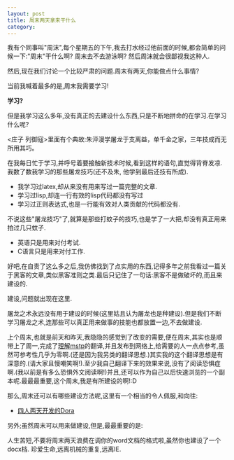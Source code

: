 ```yaml
---
layout: post
title: 周末两天拿来干什么
category: 
---
```


我有个同事叫"周沫",每个星期五的下午,我去打水经过他前面的时候,都会简单的问候一下:"周末"干什么啊? 周末去不去游泳啊? 然后周沫就会很鄙视我这种人.

然后,现在我们讨论一个比较严肃的问题.周末有两天,你能做点什么事情?

当前我喊着最多的是,周末我需要学习!

**学习?**

但是我学习这么多年,没有真正的去建设什么东西,只是不断地拼命的在学习.在学习什么呢?

<庄子 列御寇>里面有个典故:朱泙漫学屠龙于支离益，单千金之家，三年技成而无所用其巧。

在我每日忙于学习,并呼号着要接触新技术时候,看到这样的语句,直觉得背脊发凉.我数了数我学习的那些屠龙技巧(还不及朱, 他学到最后还技有所成).

* 我学习过latex,却从来没有用来写过一篇完整的文章.
* 学习过lisp,却连一行有效的lisp代码都没有写过
* 学习过正则表达式,也是一行能有效对人类贡献的代码都没有.

不说这些"屠龙技巧"了,就算是那些打蚊子的技巧,也是学了一大把,却没有真正用来拍过几只蚊子.

* 英语只是用来对付考试.
* C语言只是用来对付工作.

好吧,在自责了这么多之后,我仿佛找到了点实用的东西,记得多年之前我看过一篇关于黑客的文章,类似黑客准则之类.最后只记住了一句话:黑客不是做破坏的,而且来建设的.

建设,问题就出现在这里.

屠龙之术永远没有用于建设的时候(这里姑且认为屠龙也是种建设).但是我们不断学习屠龙之术,连那些可以真正用来做事的技能也都放置一边,不去做建设.

上个周末,也就是前天和昨天,我隐隐的感觉到了改变的需要,便在周末,其实也是顺带上了周一,完成了[理解mstp](http://fofore.com/story/2013/06/30/translate-mstp.html)的翻译,并且发布到网络上,给需要的人一点点参考,虽然可参考性几乎为零啊.(还是因为我另类的翻译思想.)其实我的这个翻译思想是有深意的.(请大家且慢嘲笑啊!).至少我自己翻译下来的效果来说,没有了阅读恐惧症啊.(我以前是有多么恐惧外文阅读啊!)并且,还可以作为自己以后快速浏览的一个副本呢.最最最重要,这个周末,我是有所建设的啊!:D

那么,周末还可以有哪些建设方法呢,这里有一个相当的令人佩服,和向往:

* [四人两天开发的Dora](http://tzengyuxio.me/blog/2012/05/01/mit-game-jam-dora/)

另外;虽然周末可以用来做建设,但是,最最重要的是:

人生苦短,不要将周末两天浪费在调你的word文档的格式啦,虽然你也建设了一个docx档.
珍爱生命,远离机械的重复,远离IE.
